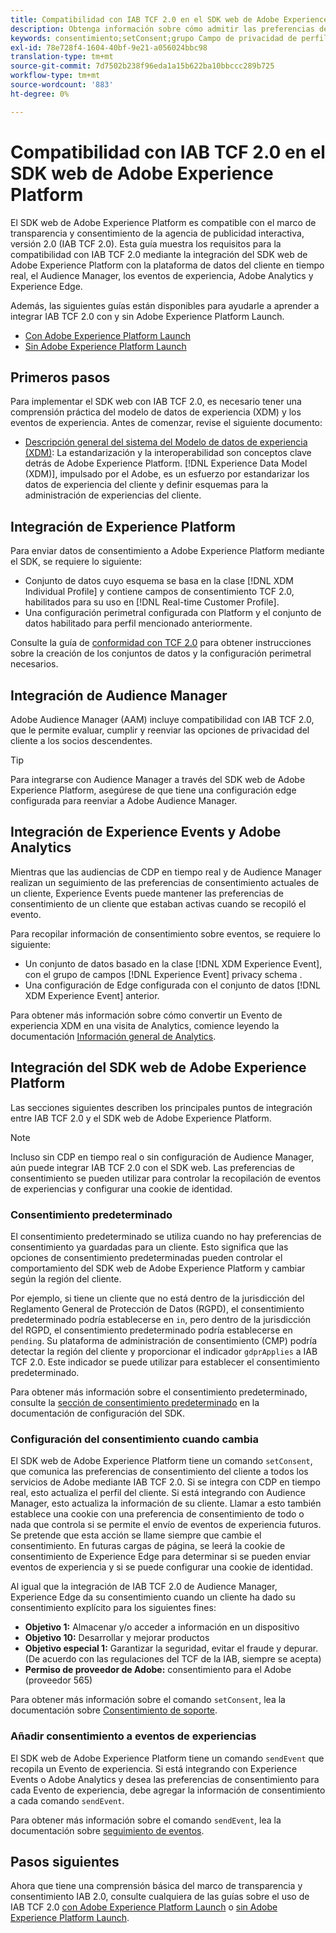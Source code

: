 ```yaml
---
title: Compatibilidad con IAB TCF 2.0 en el SDK web de Adobe Experience Platform
description: Obtenga información sobre cómo admitir las preferencias de consentimiento TCF 2.0 de IAB mediante el SDK web de Adobe Experience Platform
keywords: consentimiento;setConsent;grupo Campo de privacidad de perfil;grupo Campo de privacidad de evento de experiencia;grupo Campo de privacidad;IAB TCF 2.0;CDP en tiempo real;Perfil de datos del cliente en tiempo real
exl-id: 78e728f4-1604-40bf-9e21-a056024bbc98
translation-type: tm+mt
source-git-commit: 7d7502b238f96eda1a15b622ba10bbccc289b725
workflow-type: tm+mt
source-wordcount: '883'
ht-degree: 0%

---
```


# Compatibilidad con IAB TCF 2.0 en el SDK web de Adobe Experience Platform

El SDK web de Adobe Experience Platform es compatible con el marco de transparencia y consentimiento de la agencia de publicidad interactiva, versión 2.0 (IAB TCF 2.0). Esta guía muestra los requisitos para la compatibilidad con IAB TCF 2.0 mediante la integración del SDK web de Adobe Experience Platform con la plataforma de datos del cliente en tiempo real, el Audience Manager, los eventos de experiencia, Adobe Analytics y Experience Edge.

Además, las siguientes guías están disponibles para ayudarle a aprender a integrar IAB TCF 2.0 con y sin Adobe Experience Platform Launch.

- [Con Adobe Experience Platform Launch](./with-launch.md)
- [Sin Adobe Experience Platform Launch](./without-launch.md)

## Primeros pasos

Para implementar el SDK web con IAB TCF 2.0, es necesario tener una comprensión práctica del modelo de datos de experiencia (XDM) y los eventos de experiencia. Antes de comenzar, revise el siguiente documento:

- [Descripción general del sistema del Modelo de datos de experiencia (XDM)](../../../xdm/home.md): La estandarización y la interoperabilidad son conceptos clave detrás de Adobe Experience Platform. [!DNL Experience Data Model (XDM)], impulsado por el Adobe, es un esfuerzo por estandarizar los datos de experiencia del cliente y definir esquemas para la administración de experiencias del cliente.

## Integración de Experience Platform

Para enviar datos de consentimiento a Adobe Experience Platform mediante el SDK, se requiere lo siguiente:

- Conjunto de datos cuyo esquema se basa en la clase [!DNL XDM Individual Profile] y contiene campos de consentimiento TCF 2.0, habilitados para su uso en [!DNL Real-time Customer Profile].
- Una configuración perimetral configurada con Platform y el conjunto de datos habilitado para perfil mencionado anteriormente.

Consulte la guía de [conformidad con TCF 2.0](../../../landing/governance-privacy-security/consent/iab/overview.md) para obtener instrucciones sobre la creación de los conjuntos de datos y la configuración perimetral necesarios.

## Integración de Audience Manager

Adobe Audience Manager (AAM) incluye compatibilidad con IAB TCF 2.0, que le permite evaluar, cumplir y reenviar las opciones de privacidad del cliente a los socios descendentes. <!--For more information, read the documentation on [Sending Data to Audience Manager](../audience-manager/audience-manager-overview.md).-->

>[!TIP]
>
>Para integrarse con Audience Manager a través del SDK web de Adobe Experience Platform, asegúrese de que tiene una configuración edge configurada para reenviar a Adobe Audience Manager.

## Integración de Experience Events y Adobe Analytics

Mientras que las audiencias de CDP en tiempo real y de Audience Manager realizan un seguimiento de las preferencias de consentimiento actuales de un cliente, Experience Events puede mantener las preferencias de consentimiento de un cliente que estaban activas cuando se recopiló el evento.

Para recopilar información de consentimiento sobre eventos, se requiere lo siguiente:

- Un conjunto de datos basado en la clase [!DNL XDM Experience Event], con el grupo de campos [!DNL Experience Event] privacy schema .
- Una configuración de Edge configurada con el conjunto de datos [!DNL XDM Experience Event] anterior.

Para obtener más información sobre cómo convertir un Evento de experiencia XDM en una visita de Analytics, comience leyendo la documentación [Información general de Analytics](../../data-collection/adobe-analytics/analytics-overview.md).

## Integración del SDK web de Adobe Experience Platform

Las secciones siguientes describen los principales puntos de integración entre IAB TCF 2.0 y el SDK web de Adobe Experience Platform.

>[!NOTE]
>
>Incluso sin CDP en tiempo real o sin configuración de Audience Manager, aún puede integrar IAB TCF 2.0 con el SDK web. Las preferencias de consentimiento se pueden utilizar para controlar la recopilación de eventos de experiencias y configurar una cookie de identidad.

### Consentimiento predeterminado

El consentimiento predeterminado se utiliza cuando no hay preferencias de consentimiento ya guardadas para un cliente. Esto significa que las opciones de consentimiento predeterminadas pueden controlar el comportamiento del SDK web de Adobe Experience Platform y cambiar según la región del cliente.

Por ejemplo, si tiene un cliente que no está dentro de la jurisdicción del Reglamento General de Protección de Datos (RGPD), el consentimiento predeterminado podría establecerse en `in`, pero dentro de la jurisdicción del RGPD, el consentimiento predeterminado podría establecerse en `pending`. Su plataforma de administración de consentimiento (CMP) podría detectar la región del cliente y proporcionar el indicador `gdprApplies` a IAB TCF 2.0. Este indicador se puede utilizar para establecer el consentimiento predeterminado.

Para obtener más información sobre el consentimiento predeterminado, consulte la [sección de consentimiento predeterminado](../../fundamentals/configuring-the-sdk.md#default-consent) en la documentación de configuración del SDK.

### Configuración del consentimiento cuando cambia

El SDK web de Adobe Experience Platform tiene un comando `setConsent`, que comunica las preferencias de consentimiento del cliente a todos los servicios de Adobe mediante IAB TCF 2.0. Si se integra con CDP en tiempo real, esto actualiza el perfil del cliente. Si está integrando con Audience Manager, esto actualiza la información de su cliente. Llamar a esto también establece una cookie con una preferencia de consentimiento de todo o nada que controla si se permite el envío de eventos de experiencia futuros. Se pretende que esta acción se llame siempre que cambie el consentimiento. En futuras cargas de página, se leerá la cookie de consentimiento de Experience Edge para determinar si se pueden enviar eventos de experiencia y si se puede configurar una cookie de identidad.

Al igual que la integración de IAB TCF 2.0 de Audience Manager, Experience Edge da su consentimiento cuando un cliente ha dado su consentimiento explícito para los siguientes fines:

- **Objetivo 1:** Almacenar y/o acceder a información en un dispositivo
- **Objetivo 10:** Desarrollar y mejorar productos
- **Objetivo especial 1:** Garantizar la seguridad, evitar el fraude y depurar. (De acuerdo con las regulaciones del TCF de la IAB, siempre se acepta)
- **Permiso de proveedor de Adobe:** consentimiento para el Adobe (proveedor 565)

Para obtener más información sobre el comando `setConsent`, lea la documentación sobre [Consentimiento de soporte](../../consent/supporting-consent.md).

### Añadir consentimiento a eventos de experiencias

El SDK web de Adobe Experience Platform tiene un comando `sendEvent` que recopila un Evento de experiencia. Si está integrando con Experience Events o Adobe Analytics y desea las preferencias de consentimiento para cada Evento de experiencia, debe agregar la información de consentimiento a cada comando `sendEvent`.

Para obtener más información sobre el comando `sendEvent`, lea la documentación sobre [seguimiento de eventos](../../fundamentals/tracking-events.md).

## Pasos siguientes

Ahora que tiene una comprensión básica del marco de transparencia y consentimiento IAB 2.0, consulte cualquiera de las guías sobre el uso de IAB TCF 2.0 [con Adobe Experience Platform Launch](./with-launch.md) o [sin Adobe Experience Platform Launch](./without-launch.md).
